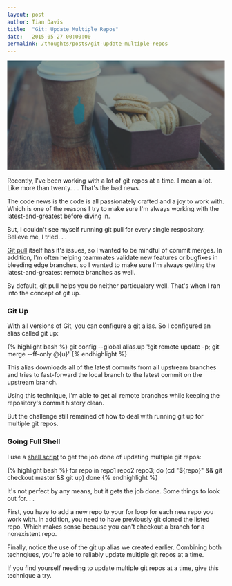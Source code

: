```yaml
---
layout: post
author: Tian Davis
title:  "Git: Update Multiple Repos"
date:   2015-05-27 00:00:00
permalink: /thoughts/posts/git-update-multiple-repos
---
```


![Macroons Coffee][1]

Recently, I've been working with a lot of git repos at a time.  I mean a lot. Like more than twenty. . . That's the bad news.

The code news is the code is all passionately crafted and a joy to work with. Which is one of the reasons I try to make sure I'm always working with the latest-and-greatest before diving in.

But, I couldn't see myself running git pull for every single respository. Believe me, I tried. . .

[Git pull][2] itself has it's issues, so I wanted to be mindful of commit merges. In addition, I'm often helping teammates validate new features or bugfixes in bleeding edge branches, so I wanted to make sure I'm always getting the latest-and-greatest remote branches as well.

By default, git pull helps you do neither particualary well. That's when I ran into the concept of git up.


### Git Up

With all versions of Git, you can configure a git alias. So I configured an alias called git up:

{% highlight bash %}
git config --global alias.up '!git remote update -p; git merge --ff-only @{u}'
{% endhighlight %}

This alias downloads all of the latest commits from all upstream branches and tries to fast-forward the local branch to the latest commit on the upstream branch.

Using this technique, I'm able to get all remote branches while keeping the repository's commit history clean.

But the challenge still remained of how to deal with running git up for multiple git repos.


### Going Full Shell

I use a [shell script][3] to get the job done of updating multiple git repos:

{% highlight bash %}
for repo in repo1 repo2 repo3; do
    (cd "${repo}" && git checkout master && git up)
done
{% endhighlight %}

It's not perfect by any means, but it gets the job done. Some things to look out for. . .

First, you have to add a new repo to your for loop for each new repo you work with. In addition, you need to have previously git cloned the listed repo. Which makes sense because you can't checkout a branch for a nonexistent repo.

Finally, notice the use of the git up alias we created earlier. Combining both technqiues, you're able to reliably update multiple git repos at a time.

If you find yourself needing to update multiple git repos at a time, give this technique a try.



[1]: /images/macroons-coffee.png  "Macroons Coffee"
[2]: http://stackoverflow.com/questions/15316601/in-what-cases-could-git-pull-be-harmful
[3]: http://stackoverflow.com/questions/17099564/make-a-shell-script-to-update-3-git-repos
[4]: https://twitter.com/dhh/statuses/45923430608023552
[6]: http://techoctave.com/c7/posts/90-designer-languages
